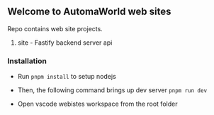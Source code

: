 ## Welcome to AutomaWorld web sites

Repo contains web site projects.

1. site - Fastify backend server api

### Installation

- Run `pnpm install` to setup nodejs

- Then, the following command brings up dev server
  `pnpm run dev`

- Open vscode webistes workspace from the root folder
